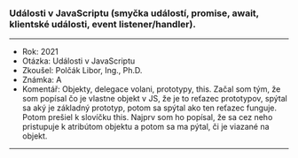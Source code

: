 ### Události v JavaScriptu (smyčka událostí, promise, await, klientské události, event listener/handler).

----------------------------------------

- Rok: 2021
- Otázka: Události v JavaScriptu
- Zkoušel: Polčák Libor, Ing., Ph.D.
- Známka: A
- Komentář: Objekty, delegace volani, prototypy, this. Začal som tým, že som popísal čo je vlastne objekt v JS, že je to reťazec prototypov, spýtal sa aký je základný prototyp, potom sa spýtal ako ten reťazec funguje. Potom prešiel k slovíčku this. Najprv som ho popísal, že sa cez neho pristupuje k atribútom objektu a potom sa ma pýtal, či je viazané na objekt.

----------------------------------------
